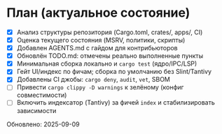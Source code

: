 # План (актуальное состояние)

- [x] Анализ структуры репозитория (Cargo.toml, crates/, apps/, CI)
- [x] Оценка текущего состояния (MSRV, политики, скрипты)
- [x] Добавлен AGENTS.md с гайдом для контрибьюторов
- [x] Обновлён TODO.md: отмечены реально выполненные пункты
- [x] Минимальная сборка локально и `cargo test` (ядро/IPС/LSP)
- [x] Гейт UI/индекс по фичам; сборка по умолчанию без Slint/Tantivy
- [x] Добавлены CI джобы: `cargo deny`, `audit`, `vet`, SBOM
- [ ] Привести `cargo clippy -D warnings` к зелёному (конфиг совместимости)
- [ ] Включить индексатор (Tantivy) за фичей `index` и стабилизировать зависимости

Обновлено: 2025-09-09
